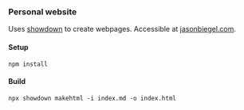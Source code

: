 ### Personal website 

Uses [showdown](http://showdownjs.com/) to create webpages. Accessible at [jasonbiegel.com](http://jasonbiegel.com).

#### Setup

    npm install

#### Build

    npx showdown makehtml -i index.md -o index.html
